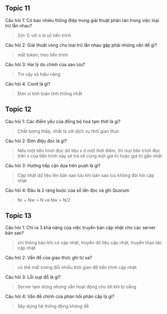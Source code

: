 ## Topic 11

Câu hỏi 1: Có bao nhiêu thông điệp trong giải thuật phân tán trong việc loại trừ lẫn nhau?
> 2(n-1) với n là số tiến trình

Câu hỏi 2: Giải thuật vòng cho loại trừ lẫn nhau gặp phải những vấn đề gì?
> mất token, treo tiến trình

Câu hỏi 3: Hai lý do chính của sao lưu?
> Tin cậy và hiệu năng

Câu hỏi 4: Conit là gì?
> Đơn vị tính toán tính thống nhất

## Topic 12

Câu hỏi 1: Các điểm yếu của đồng bộ hoá tạm thời là gì?
> Chất lượng thấp, nhất là với dịch vụ thời gian thực

Câu hỏi 2: Đơn điệu đọc là gì?
> Nếu một tiến trình đọc dữ liệu x ở một thời điểm, thì mọi tiến trình đọc trên x của tiến trình này sẽ trả về cùng một giá trị hoặc giá trị gần nhất

Câu hỏi 3: Hướng tiếp cận dựa trên push là gì?
> Cập nhật dữ liệu lên bản sao lưu khi bản sao lưu không đòi hỏi cập nhật

Câu hỏi 4: Đâu là 2 ràng buộc của số lần đọc và ghi Quorum
> Nr + Nw > N và Nw > N/2

## Topic 13

Câu hỏi 1: Chỉ ra 3 khả năng của việc truyền bản cập nhật cho các server bản sao?
> chỉ thông báo khi có cập nhật, truyền dữ liệu cập nhật, truyền thao tác cập nhật

Câu hỏi 2: Vấn đề của giao thức ghi từ xa?
> có thể mất tương đối nhiều thời gian để tiến trình cập nhật

Câu hỏi 3: Lỗi sụp đổ là gì?
> Server tạm dừng nhưng vẫn hoạt động cho tới khi bị oẳng

Câu hỏi 4: Vấn đề chính của phản hồi phân cấp là gì?
> Xây dựng hệ thống động không dễ
